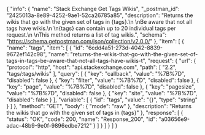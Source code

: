 {
  "info": {
    "name": "Stack Exchange Get Tags Wikis",
    "_postman_id": "2425013a-8e89-4252-9ae1-52ca26785a85",
    "description": "Returns the wikis that go with the given set of tags in {tags}.\n \nBe aware that not all tags have wikis.\n \n{tags} can contain up to 20 individual tags per request.\n \nThis method returns a list of tag wikis.",
    "schema": "https://schema.getpostman.com/json/collection/v2.0.0/"
  },
  "item": [
    {
      "name": "tags",
      "item": [
        {
          "id": "6cdd4a51-273d-4042-8839-9672ef142c98",
          "name": "returns-the-wikis-that-go-with-the-given-set-of-tags-in-tags-be-aware-that-not-all-tags-have-wikis-t",
          "request": {
            "url": {
              "protocol": "http",
              "host": "api.stackexchange.com",
              "path": [
                "2.2",
                "tags/:tags/wikis"
              ],
              "query": [
                {
                  "key": "callback",
                  "value": "%7B%7D",
                  "disabled": false
                },
                {
                  "key": "filter",
                  "value": "%7B%7D",
                  "disabled": false
                },
                {
                  "key": "page",
                  "value": "%7B%7D",
                  "disabled": false
                },
                {
                  "key": "pagesize",
                  "value": "%7B%7D",
                  "disabled": false
                },
                {
                  "key": "site",
                  "value": "%7B%7D",
                  "disabled": false
                }
              ],
              "variable": [
                {
                  "id": "tags",
                  "value": "{}",
                  "type": "string"
                }
              ]
            },
            "method": "GET",
            "body": {
              "mode": "raw"
            },
            "description": "Returns the wikis that go with the given set of tags in {tags}"
          },
          "response": [
            {
              "status": "OK",
              "code": 200,
              "name": "Response_200",
              "id": "a03656e9-adac-48b9-9e0f-9896edbe7212"
            }
          ]
        }
      ]
    }
  ]
}